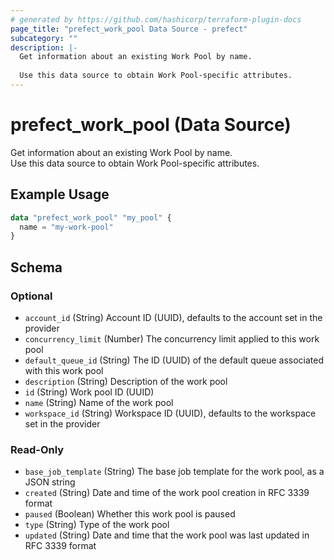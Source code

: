 ```yaml
---
# generated by https://github.com/hashicorp/terraform-plugin-docs
page_title: "prefect_work_pool Data Source - prefect"
subcategory: ""
description: |-
  Get information about an existing Work Pool by name.
  
  Use this data source to obtain Work Pool-specific attributes.
---
```


# prefect_work_pool (Data Source)

Get information about an existing Work Pool by name.
<br>
Use this data source to obtain Work Pool-specific attributes.

## Example Usage

```terraform
data "prefect_work_pool" "my_pool" {
  name = "my-work-pool"
}
```

<!-- schema generated by tfplugindocs -->
## Schema

### Optional

- `account_id` (String) Account ID (UUID), defaults to the account set in the provider
- `concurrency_limit` (Number) The concurrency limit applied to this work pool
- `default_queue_id` (String) The ID (UUID) of the default queue associated with this work pool
- `description` (String) Description of the work pool
- `id` (String) Work pool ID (UUID)
- `name` (String) Name of the work pool
- `workspace_id` (String) Workspace ID (UUID), defaults to the workspace set in the provider

### Read-Only

- `base_job_template` (String) The base job template for the work pool, as a JSON string
- `created` (String) Date and time of the work pool creation in RFC 3339 format
- `paused` (Boolean) Whether this work pool is paused
- `type` (String) Type of the work pool
- `updated` (String) Date and time that the work pool was last updated in RFC 3339 format
